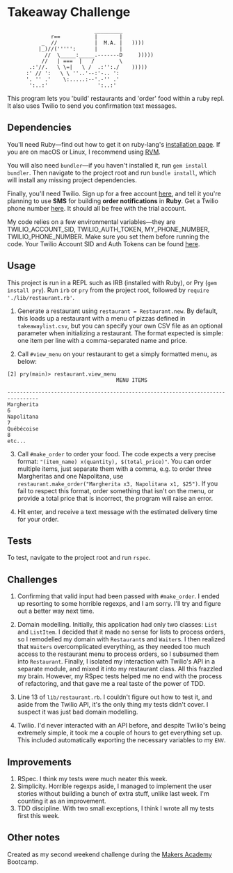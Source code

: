Takeaway Challenge
==================
```
                            _________
              r==           |       |
           _  //            |  M.A. |   ))))
          |_)//(''''':      |       |
            //  \_____:_____.-------D     )))))
           //   | ===  |   /        \
       .:'//.   \ \=|   \ /  .:'':./    )))))
      :' // ':   \ \ ''..'--:'-.. ':
      '. '' .'    \:.....:--'.-'' .'
       ':..:'                ':..:'

 ```

This program lets you 'build' restaurants and 'order' food within a ruby repl. It also uses Twilio to send you confirmation text messages. 

## Dependencies

You'll need Ruby—find out how to get it on ruby-lang's [installation page](https://www.ruby-lang.org/en/documentation/installation/). If you are on macOS or Linux, I recommend using [RVM](https://rvm.io).

You will also need `bundler`—if you haven't installed it, run `gem install bundler`. Then navigate to the project root and run `bundle install`, which will install any missing project dependencies.

Finally, you'll need Twilio. Sign up for a free account [here](https://www.twilio.com/try-twilio), and tell it you're planning to use **SMS** for building **order notifications** in **Ruby**. Get a Twilio phone number [here](https://www.twilio.com/console/phone-numbers/search). It should all be free with the trial account.

My code relies on a few environmental variables—they are TWILIO_ACCOUNT_SID, TWILIO_AUTH_TOKEN, MY_PHONE_NUMBER, TWILIO_PHONE_NUMBER. Make sure you set them before running the code. Your Twilio Account SID and Auth Tokens can be found [here](https://www.twilio.com/console/account/settings).


## Usage

This project is run in a REPL such as IRB (installed with Ruby), or Pry (`gem install pry`). Run `irb` or `pry` from the project root, followed by `require './lib/restaurant.rb'`.

1. Generate a restaurant using `restaurant = Restaurant.new`. By default, this loads up a restaurant with a menu of pizzas defined in `takeawaylist.csv`, but you can specify your own CSV file as an optional parameter when initializing a restaurant. The format expected is simple: one item per line with a comma-separated name and price.

2. Call `#view_menu` on your restaurant to get a simply formatted menu, as below:
```
[2] pry(main)> restaurant.view_menu
                                   MENU ITEMS

--------------------------------------------------------------------------------
Margherita                                                                     6
Napolitana                                                                     7
Québécoise                                                                     8
etc...
```
3. Call `#make_order` to order your food. The code expects a very precise format: `"(item_name) x(quantity), $(total_price)"`. You can order multiple items, just separate them with a comma, e.g. to order three Margheritas and one Napolitana, use `restaurant.make_order("Margherita x3, Napolitana x1, $25")`. If you fail to respect this format, order something that isn't on the menu, or provide a total price that is incorrect, the program will raise an error. 

4. Hit enter, and receive a text message with the estimated delivery time for your order.

## Tests

To test, navigate to the project root and run `rspec`.

## Challenges

1. Confirming that valid input had been passed with `#make_order`. I ended up resorting to some horrible regexps, and I am sorry. I'll try and figure out a better way next time.

2. Domain modelling. Initially, this application had only two classes: `List` and `ListItem`. I decided that it made no sense for lists to process orders, so I remodelled my domain with `Restaurant`s and `Waiter`s. I then realized that `Waiters` overcomplicated everything, as they needed too much access to the restaurant menu to process orders, so I subsumed them into `Restaurant`. Finally, I isolated my interaction with Twilio's API in a separate module, and mixed it into my restaurant class. All this frazzled my brain. However, my RSpec tests helped me no end with the process of refactoring, and that gave me a real taste of the power of TDD. 

3. Line 13 of `lib/restaurant.rb`. I couldn't figure out how to test it, and aside from the Twilio API, it's the only thing my tests didn't cover. I suspect it was just bad domain modelling.

4. Twilio. I'd never interacted with an API before, and despite Twilio's being extremely simple, it took me a couple of hours to get everything set up. This included automatically exporting the necessary variables to my `ENV`.

## Improvements

1. RSpec. I think my tests were much neater this week.
2. Simplicity. Horrible regexps aside, I managed to implement the user stories without building a bunch of extra stuff, unlike last week. I'm counting it as an improvement. 
3. TDD discipline. With two small exceptions, I think I wrote all my tests first this week.

## Other notes

Created as my second weekend challenge during the [Makers Academy](http://www.makersacademy.com) Bootcamp.
